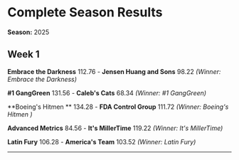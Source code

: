# Complete Season Results

**Season:** 2025

## Week 1

**Embrace the Darkness** 112.76 - **Jensen Huang and Sons** 98.22 *(Winner: Embrace the Darkness)*

**#1 GangGreen** 131.56 - **Caleb's Cats** 68.34 *(Winner: #1 GangGreen)*

**Boeing's Hitmen ** 134.28 - **FDA Control Group** 111.72 *(Winner: Boeing's Hitmen )*

**Advanced Metrics** 84.56 - **It's MillerTime** 119.22 *(Winner: It's MillerTime)*

**Latin Fury** 106.28 - **America's Team** 103.52 *(Winner: Latin Fury)*

---

